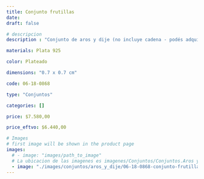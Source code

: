 ```yaml
---
title: Conjunto frutillas
date: 
draft: false

# descripcion
description : "Conjunto de aros y dije (no incluye cadena - podés adquirirla aparte). En plata 925 y strass."

materials: Plata 925

color: Plateado

dimensions: "0.7 x 0.7 cm"

code: 06-18-0868

type: "Conjuntos"

categories: []

price: $7.580,00

price_eftvo: $6.440,00

# Images
# first image will be shown in the product page
images:
  # - image: "images/path_to_image"
  # La ubicacion de las imagenes es imagenes/Conjuntos/Conjuntos.Aros y Dije/06-18-0868-conjunto-frutillas
  - image: "./images/conjuntos/aros_y_dije/06-18-0868-conjunto-frutillas.jpg"
---
```

